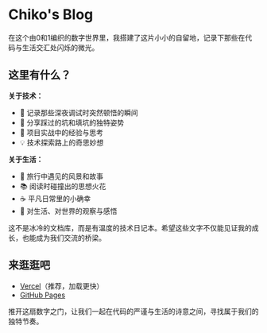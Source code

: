 # Chiko's Blog

在这个由0和1编织的数字世界里，我搭建了这片小小的自留地，记录下那些在代码与生活交汇处闪烁的微光。

## 这里有什么？

**关于技术：**

- 📝 记录那些深夜调试时突然顿悟的瞬间
- 🐞 分享踩过的坑和填坑的独特姿势
- 🚀 项目实战中的经验与思考
- 💡 技术探索路上的奇思妙想

**关于生活：**

- 🌄 旅行中遇见的风景和故事
- 📚 阅读时碰撞出的思想火花
- ☕️ 平凡日常里的小确幸
- 🌌 对生活、对世界的观察与感悟

这不是冰冷的文档库，而是有温度的技术日记本。希望这些文字不仅能见证我的成长，也能成为我们交流的桥梁。

## 来逛逛吧

- [Vercel](https://www.chiko.store)（推荐，加载更快）
- [GitHub Pages](https://blog.chiko.store/)

推开这扇数字之门，让我们一起在代码的严谨与生活的诗意之间，寻找属于我们的独特节奏。
